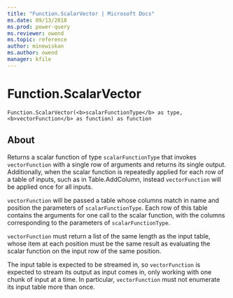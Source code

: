 ```yaml
---
title: "Function.ScalarVector | Microsoft Docs"
ms.date: 09/13/2018
ms.prod: power-query
ms.reviewer: owend
ms.topic: reference
author: minewiskan
ms.author: owend
manager: kfile
---
```

# Function.ScalarVector

`Function.ScalarVector(<b>scalarFunctionType</b> as type, <b>vectorFunction</b> as function) as function` 
  
## About  

Returns a scalar function of type `scalarFunctionType` that invokes `vectorFunction` with a single row of arguments and returns its single output. Additionally, when the scalar function is repeatedly applied for each row of a table of inputs, such as in Table.AddColumn, instead `vectorFunction` will be applied once for all inputs.

`vectorFunction` will be passed a table whose columns match in name and position the parameters of `scalarFunctionType`. Each row of this table contains the arguments for one call to the scalar function, with the columns corresponding to the parameters of `scalarFunctionType`.

`vectorFunction` must return a list of the same length as the input table, whose item at each position must be the same result as evaluating the scalar function on the input row of the same position.

The input table is expected to be streamed in, so `vectorFunction` is expected to stream its output as input comes in, only working with one chunk of input at a time. In particular, `vectorFunction` must not enumerate its input table more than once.

